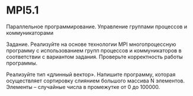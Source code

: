 # MPI5.1
Параллельное программирование. 
Управление группами процессов и коммуникаторами

Задание. 
Реализуйте на основе технологии MPI многопроцессную программу с использованием групп процессов и коммуникаторов в соответствии с вариантом задания. 
Проверьте корректность работы программы. 

Реализуйте тип «длинный вектор».
Напишите программу, которая осуществляет сортировку слиянием большого массива N элементов. Элементы – случайные числа в промежутке от 0 до 100000.
